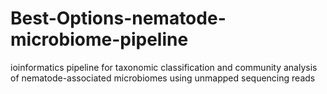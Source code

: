 # Best-Options-nematode-microbiome-pipeline
ioinformatics pipeline for taxonomic classification and community analysis of nematode-associated microbiomes using unmapped sequencing reads
